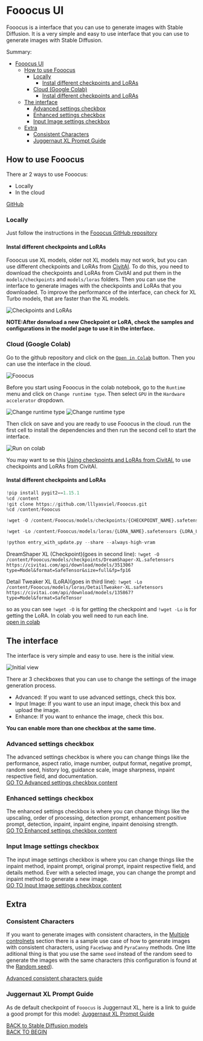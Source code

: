 # Fooocus UI
Fooocus is a interface that you can use to generate images with Stable Diffusion. It is a very simple and easy to use interface that you can use to generate images with Stable Diffusion.

Summary:
- [Fooocus UI](#fooocus-ui)
	- [How to use Fooocus](#how-to-use-fooocus)
		- [Locally](#locally)
			- [Instal different checkpoints and LoRAs](#instal-different-checkpoints-and-loras)
		- [Cloud (Google Colab)](#cloud-google-colab)
			- [Instal different checkpoints and LoRAs](#instal-different-checkpoints-and-loras-1)
	- [The interface](#the-interface)
		- [Advanced settings checkbox](#advanced-settings-checkbox)
		- [Enhanced settings checkbox](#enhanced-settings-checkbox)
		- [Input Image settings checkbox](#input-image-settings-checkbox)
	- [Extra](#extra)
		- [Consistent Characters](#consistent-characters)
		- [Juggernaut XL Prompt Guide](#juggernaut-xl-prompt-guide)

## How to use Fooocus
There ar 2 ways to use Fooocus:
* Locally
* In the cloud

[GitHub](https://github.com/lllyasviel/Fooocus)


### Locally
Just follow the instructions in the [Fooocus GitHub repository](https://github.com/lllyasviel/Fooocus)

#### Instal different checkpoints and LoRAs
Fooocus use XL models, older not XL models may not work, but you can use different checkpoints and LoRAs from [CivitAI](https://civitai.com/models). To do this, you need to download the checkpoints and LoRAs from CivitAI and put them in the `models/checkpoints` and `models/loras` folders. Then you can use the interface to generate images with the checkpoints and LoRAs that you downloaded.
To improve the performance of the interface, can check for XL Turbo models, that are faster than the XL models.

![Checkpoints and LoRAs](./assets/checkpoints_loras.png)

**NOTE:After donwload a new Checkpoint or LoRA, check the samples and configurations in the model page to use it in the interface.**

### Cloud (Google Colab)
Go to the github repository and click on the [`Open in Colab`](https://colab.research.google.com/github/lllyasviel/Fooocus/blob/main/fooocus_colab.ipynb) button. Then you can use the interface in the cloud.

![Fooocus](./assets/fooocus_colab.png)

Before you start using Fooocus in the colab notebook, go to the `Runtime` menu and click on `Change runtime type`. Then select `GPU` in the `Hardware accelerator` dropdown.

![Change runtime type](./assets/fooocus_colab2.png)
![Change runtime type](./assets/fooocus_colab3.png)

Then click on save and you are ready to use Fooocus in the cloud.
run the first cell to install the dependencies and then run the second cell to start the interface.

![Run on colab](./assets/fooocus_colab4.png)

You may want to se this [Using checkpoints and LoRAs from CivitAI.](./using_checkpoints_loras_from_cvitia.md) to use checkpoints and LoRAs from CivitAI.

#### Instal different checkpoints and LoRAs

```python
!pip install pygit2==1.15.1
%cd /content
!git clone https://github.com/lllyasviel/Fooocus.git
%cd /content/Fooocus
```
```python
!wget -O /content/Fooocus/models/checkpoints/{CHECKPOINT_NAME}.safetensors {CHECKPOINT_URL}
```
```python
!wget -Lo /content/Fooocus/models/loras/{LORA_NAME}.safetensors {LORA_URL}
```
```python
!python entry_with_update.py --share --always-high-vram
```

DreamShaper XL (Checkpoint)(goes in second line): `!wget -O /content/Fooocus/models/checkpoints/DreamShaper-XL.safetensors https://civitai.com/api/download/models/351306?type=Model&format=SafeTensor&size=full&fp=fp16`

Detail Tweaker XL (LoRA)(goes in third line): `!wget -Lo /content/Fooocus/models/loras/DetailTweaker-XL.safetensors https://civitai.com/api/download/models/135867?type=Model&format=SafeTensor`

so as you can see `!wget -O` is for getting the checkpoint and `!wget -Lo` is for getting the LoRA.
In colab you well need to run each line.\
[open in colab](https://colab.research.google.com/github/Apostata/Apostata/blob/main/fooocus_colab.ipynb)

## The interface
The interface is very simple and easy to use. here is the initial view.

![Initial view](./assets/fooocus_ui.png)

There ar 3 checkboxes that you can use to change the settings of the image generation process.
* Advanced: If you want to use advanced settings, check this box.
* Input Image: If you want to use an input image, check this box and upload the image.
* Enhance: If you want to enhance the image, check this box.
  
**You can enable more than one checkbox at the same time.**

### Advanced settings checkbox

The advanced settings checkbox is where you can change things like the performance, aspect ratio, image number, output format, negative prompt, random seed, history log, guidance scale, image sharpness, inpaint respective field, and documentation.\
[GO TO Advanced settings checkbox content](./Fooocus_ui_advanced_checkbox.md)

### Enhanced settings checkbox

The enhanced settings checkbox is where you can change things like the upscaling, order of processing, detection prompt, enhancement positive prompt, detection, inpaint, inpaint engine, inpaint denoising strength.\
[GO TO Enhanced settings checkbox content](./Fooocus_ui_enhanced_checkbox.md)

### Input Image settings checkbox

The input image settings checkbox is where you can change things like the inpaint method, inpaint prompt, original prompt, inpaint respective field, and details method. Ever with a selected image, you can change the prompt and inpaint method to generate a new image.\
[GO TO Input Image settings checkbox content](./Foocus_ui_input_image_checkbox.md)



## Extra

### Consistent Characters
If you want to generate images with consistent characters, in the [Multiple controlnets](./Foocus_ui_input_image_checkbox.md#multiple-methods) section there is a sample use case of how to generate images with consistent characters, using `FaceSwap` and `PyraCanny` methods. One litte aditional thing is that you use the same `seed` instead of the random seed to generate the images with the same characters (this configuration is found at the [Random seed](./Fooocus_ui_advanced_checkbox.md#random-seed)).

[Advanced consistent characters guide](./Fooocus_consistent_characters.md)

### Juggernaut XL Prompt Guide
As de default checkpoint of `Fooocus` is Juggernaut XL, here is a link to guide a good prompt for this model: [Juggernaut XL Prompt Guide](https://learn.rundiffusion.com/prompt-guide-for-juggernaut-xi-and-xii/)

[BACK to Stable Diffusion models](./stable_difusion.md)\
[BACK TO BEGIN](./README.MD)
